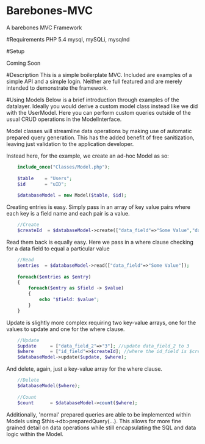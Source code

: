 # Barebones-MVC
A barebones MVC Framework

#Requirements
PHP 5.4
mysql, mySQLi, mysqlnd

#Setup

Coming Soon

#Description
This is a simple boilerplate MVC. Included are examples of a simple API and a simple login. Neither are full featured and are merely intended to demonstrate the framework.

#Using Models
Below is a brief introduction through examples of the datalayer. Ideally you would derive a custom model class instead like we did with the UserModel. Here you can perform custom queries outside of the usual CRUD operations in the ModelInterface.

Model classes will streamline data operations by making use of automatic prepared query generation. This has the added benefit of free sanitization, leaving just validation to the application developer.

Instead here, for the example, we create an ad-hoc Model as so:
```php
	include_once("Classes/Model.php");
	
	$table    = "Users";
	$id       = "uID";
	
	$databaseModel = new Model($table, $id);
```

Creating entries is easy. Simply pass in an array of key value pairs where each key is a field name and each pair is a value.
```php	
	//Create
	$createId  = $databaseModel->create(["data_field"=>"Some Value","data_field_2"=>1]);
```

Read them back is equally easy. Here we pass in a where clause checking for a data field to equal a particular value
```php
	//Read
	$entries  = $databaseModel->read(["data_field"=>"Some Value"]);
	
	foreach($entries as $entry)
	{
		foreach($entry as $field -> $value)
		{
			echo "$field: $value";
		}
	}
```

Update is slightly more complex requiring two key-value arrays, one for the values to update and one for the where clause.
```php
	//Update
	$update     = ["data_field_2"=>"3"]; //update data_field_2 to 3
	$where      = ["id_field"=>$createId]; //where the id_field is $createId
	$databaseModel->update($update, $where);
```

And delete, again, just a key-value array for the where clause.
```php
	//Delete
	$databaseModel($where);
	
	//Count
	$count      = $databaseModel->count($where);
```

Additionally, 'normal' prepared queries are able to be implemented within Models using $this->db>preparedQuery(...). This allows for more fine grained detail on data operations while still encapsulating the SQL and data logic within the Model.

